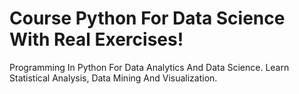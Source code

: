 # Course Python For Data Science With Real Exercises!

Programming In Python For Data Analytics And Data Science. Learn Statistical Analysis, Data Mining And Visualization.
